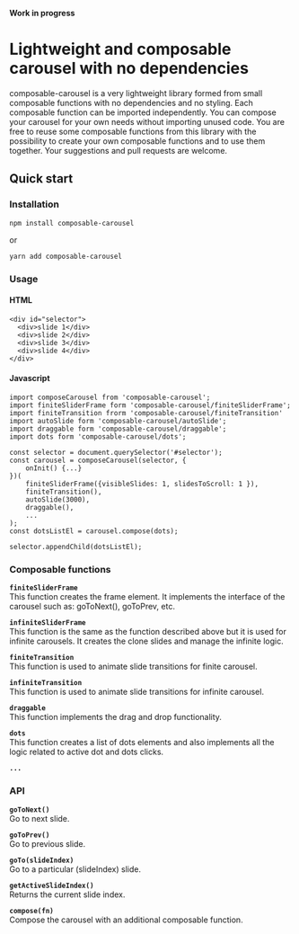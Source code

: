 **Work in progress**

# Lightweight and composable carousel with no dependencies

composable-carousel is a very lightweight library formed from small composable functions with no dependencies and no styling. Each composable function can be imported independently. You can compose your carousel for your own needs without importing unused code. You are free to reuse some composable functions from this library with the possibility to create your own composable functions and to use them together. Your suggestions and pull requests are welcome.

## Quick start

### Installation

```
npm install composable-carousel
```
or
```
yarn add composable-carousel
```

### Usage

#### HTML

```
<div id="selector">
  <div>slide 1</div>
  <div>slide 2</div>
  <div>slide 3</div>
  <div>slide 4</div>
</div>
```

#### Javascript

```
import composeCarousel from 'composable-carousel';
import finiteSliderFrame form 'composable-carousel/finiteSliderFrame';
import finiteTransition frorm 'composable-carousel/finiteTransition'
import autoSlide form 'composable-carousel/autoSlide';
import draggable form 'composable-carousel/draggable';
import dots form 'composable-carousel/dots';

const selector = document.querySelector('#selector');
const carousel = composeCarousel(selector, {
    onInit() {...}
})(
    finiteSliderFrame({visibleSlides: 1, slidesToScroll: 1 }),
    finiteTransition(),
    autoSlide(3000),
    draggable(),
    ...
);
const dotsListEl = carousel.compose(dots);

selector.appendChild(dotsListEl);
```

### Composable functions

**`finiteSliderFrame`** <br />
This function creates the frame element. It implements the interface of the carousel such as: goToNext(), goToPrev, etc.

**`infiniteSliderFrame`** <br />
This function is the same as the function described above but it is used for infinite carousels. It creates the clone slides and manage the infinite logic.

**`finiteTransition`** <br />
This function is used to animate slide transitions for finite carousel.

**`infiniteTransition`** <br />
This function is used to animate slide transitions for infinite carousel.

**`draggable`** <br />
This function implements the drag and drop functionality.

**`dots`** <br />
This function creates a list of dots elements and also implements all the logic related to active dot and dots clicks.

**`...`** <br />

### API

**`goToNext()`** <br />
Go to next slide.

**`goToPrev()`** <br />
Go to previous slide.

**`goTo(slideIndex)`** <br />
Go to a particular (slideIndex) slide.

**`getActiveSlideIndex()`** <br />
Returns the current slide index.

**`compose(fn)`** <br />
Compose the carousel with an additional composable function.